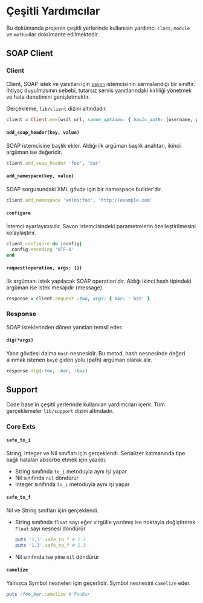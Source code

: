 Çeşitli Yardımcılar
===================

Bu dokümanda projenin çeşitli yerlerinde kullanılan yardımcı `class`, `module` ve `method`lar dokümante edilmektedir.

SOAP Client
-----------

### Client

Client, SOAP istek ve yanıtları için [`savon`](https://savonrb.com) istemcisinin sarmalandığı bir sınıftır. İhtiyaç duyulmasının sebebi, tutarsız servis yanıtlarındaki kirliliği yönetmek ve hata denetimini genişletmektir. 

Gerçekleme, `lib/client` dizini altındadır.

```ruby
client = Client.new(wsdl_url, savon_options: { basic_auth: [username, password] })
```

#### `add_soap_header(key, value)`

SOAP istemcisine başlık ekler. Aldığı ilk argüman başlık anahtarı, ikinci argüman ise değeridir.

```ruby
client.add_soap_header 'foo', 'bar'
```

#### `add_namespace(key, value)`

SOAP sorgusundaki XML gövde için bir namespace builder'dır.

```ruby
client.add_namespace 'xmlns:foo', 'http://example.com'
```

#### `configure`

İstemci ayarlayıcısıdır. Savon istemcisindeki parametrelerin özelleştirilmesini kolaylaştırır.

```ruby
client.configure do |config|
  config.encoding 'UTF-8'
end
```

#### `request(operation, args: {})`

İlk argümanı istek yapılacak SOAP operation'dır. Aldığı ikinci hash tipindeki argüman ise istek mesajıdır (message).

```ruby
response = client.request :foo, args: { bar: ' baz' }
```

### Response

SOAP isteklerinden dönen yanıtları temsil eder.

#### `dig(*args)`

Yanıt gövdesi daima `Hash` nesnesidir. Bu metod, hash nesnesinde değeri alınmak istenen `key`e giden yolu (path) argüman olarak alır.

```ruby
response.dig(:foo, :bar, :baz)
```

Support
-------

Code base'in çeşitli yerlerinde kullanılan yardımcıları içerir. Tüm gerçeklemeler `lib/support` dizini altındadır.

### Core Exts

#### `safe_to_i`

String, Integer ve Nil sınıfları için gerçeklendi. Serializer katmanında tipe bağlı hataları absorbe etmek için yazıldı.

- String sınıfında `to_i` metoduyla aynı işi yapar
- Nil sınıfında `nil` döndürür
- Integer sınıfında `to_i` metoduyla aynı işi yapar

#### `safe_to_f`

Nil ve String sınıfları için gerçeklendi.

- String sınıfında `float` sayı eğer virgülle yazılmış ise noktayla değiştirerek `Float` sayı nesnesi döndürür

  ```ruby
  puts '1,3'.safe_to_f # 1.3
  puts '1.3'.safe_to_f # 1.3
  ```

- Nil sınıfında ise yine `nil` döndürür

#### `camelize`

Yalnızca Symbol nesneleri için geçerlidir. Symbol nesnesini `camelize` eder.

```ruby
puts :foo_bar.camelize # FooBar
```